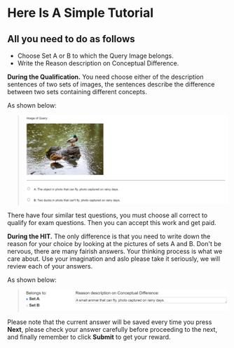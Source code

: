 # Here Is A Simple Tutorial
## All you need to do as follows
+ Choose Set A or B to which the Query Image belongs.
+ Write the Reason description on Conceptual Difference.

**During the Qualification.** You need choose either of the description sentences of two sets of images, the sentences describe the difference between two sets containing different concepts.

As shown below:

> ![image](assets/qual.png)
  
There have four similar test questions, you must choose all correct to qualify for exam questions. Then you can accept this work and get paid.

**During the HIT.** The only difference is that you need to write down the reason for your choice by looking at the pictures of sets A and B. Don't be nervous, there are many fairish answers. Your thinking process is what we care about. Use your imagination and aslo please take it seriously, we will review each of your answers.

As shown below:

> ![image](assets/hit.png)

Please note that the current answer will be saved every time you press **Next**, please check your answer carefully before proceeding to the next, and finally remember to click **Submit** to get your reward.
